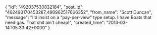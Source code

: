  {
   "id": "492037530832184",
   "post_id": "462493170453287_490962517606352",
   "from_name": "Scott Duncan",
   "message": "I'd insist on a \"pay-per-view\" type setup. I have Boats that need gas. That shit ain't cheap!",
   "created_time": "2013-03-14T05:33:42+0000"
 }
